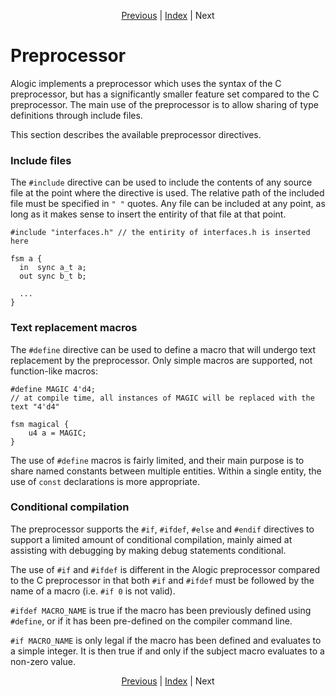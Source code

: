 <p align="center">
<a href="interop.md">Previous</a> |
<a href="index.md">Index</a> |
Next
</p>

# Preprocessor

Alogic implements a preprocessor which uses the syntax of the C preprocessor,
but has a significantly smaller feature set compared to the C preprocessor. The
main use of the preprocessor is to allow sharing of type definitions through
include files.

This section describes the available preprocessor directives.

### Include files

The `#include` directive can be used to include the contents of any source file
at the point where the directive is used. The relative path of the included file
must be specified in `" "` quotes. Any file can be included at any point, as
long as it makes sense to insert the entirity of that file at that point.

```
#include "interfaces.h" // the entirity of interfaces.h is inserted here

fsm a {
  in  sync a_t a;
  out sync b_t b;

  ...
}
```

### Text replacement macros

The `#define` directive can be used to define a macro that will undergo text
replacement by the preprocessor. Only simple macros are supported, not
function-like macros:

```
#define MAGIC 4'd4;
// at compile time, all instances of MAGIC will be replaced with the text "4'd4"

fsm magical {
    u4 a = MAGIC;
}
```

The use of `#define` macros is fairly limited, and their main purpose is to
share named constants between multiple entities. Within a single entity, the use
of `const` declarations is more appropriate.

### Conditional compilation

The preprocessor supports the `#if`, `#ifdef`, `#else` and `#endif` directives
to support a limited amount of conditional compilation, mainly aimed at
assisting with debugging by making debug statements conditional.

The use of `#if` and `#ifdef` is different in the Alogic preprocessor compared
to the C preprocessor in that both `#if` and `#ifdef` must be followed by the
name of a macro (i.e. `#if 0` is not valid).

`#ifdef MACRO_NAME` is true if the macro has been previously defined using
`#define`, or if it has been pre-defined on the compiler command line.

`#if MACRO_NAME` is only legal if the macro has been defined and evaluates to a
simple integer. It is then true if and only if the subject macro evaluates to a
non-zero value.

<p align="center">
<a href="interop.md">Previous</a> |
<a href="index.md">Index</a> |
Next
</p>
